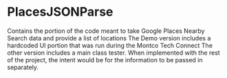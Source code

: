 # PlacesJSONParse
Contains the portion of the code meant to take Google Places Nearby Search data and provide a list of locations
The Demo version includes a hardcoded UI portion that was run during the Montco Tech Connect
The other version includes a main class tester.  When implemented with the rest of the project, the intent would be for the information to be passed in separately.
